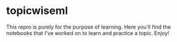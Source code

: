 # topicwiseml
This repro is purely for the purpose of learning. Here you'll find the notebooks that I've worked on to learn and practice a topic. Enjoy!
